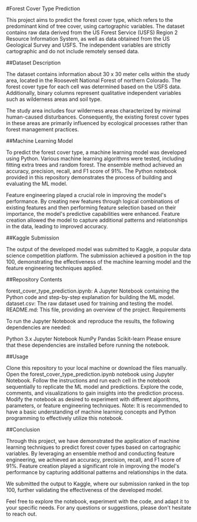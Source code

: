 #Forest Cover Type Prediction

This project aims to predict the forest cover type, which refers to the predominant kind of tree cover, using cartographic variables. The dataset contains raw data derived from the US Forest Service (USFS) Region 2 Resource Information System, as well as data obtained from the US Geological Survey and USFS. The independent variables are strictly cartographic and do not include remotely sensed data.

##Dataset Description

The dataset contains information about 30 x 30 meter cells within the study area, located in the Roosevelt National Forest of northern Colorado. The forest cover type for each cell was determined based on the USFS data. Additionally, binary columns represent qualitative independent variables such as wilderness areas and soil type.

The study area includes four wilderness areas characterized by minimal human-caused disturbances. Consequently, the existing forest cover types in these areas are primarily influenced by ecological processes rather than forest management practices.

##Machine Learning Model

To predict the forest cover type, a machine learning model was developed using Python. Various machine learning algorithms were tested, including fitting extra trees and random forest. The ensemble method achieved an accuracy, precision, recall, and F1 score of 91%. The Python notebook provided in this repository demonstrates the process of building and evaluating the ML model.

Feature engineering played a crucial role in improving the model's performance. By creating new features through logical combinations of existing features and then performing feature selection based on their importance, the model's predictive capabilities were enhanced. Feature creation allowed the model to capture additional patterns and relationships in the data, leading to improved accuracy.

##Kaggle Submission

The output of the developed model was submitted to Kaggle, a popular data science competition platform. The submission achieved a position in the top 100, demonstrating the effectiveness of the machine learning model and the feature engineering techniques applied.

##Repository Contents

forest_cover_type_prediction.ipynb: A Jupyter Notebook containing the Python code and step-by-step explanation for building the ML model.
dataset.csv: The raw dataset used for training and testing the model.
README.md: This file, providing an overview of the project.
Requirements

To run the Jupyter Notebook and reproduce the results, the following dependencies are needed:

Python 3.x
Jupyter Notebook
NumPy
Pandas
Scikit-learn
Please ensure that these dependencies are installed before running the notebook.

##Usage

Clone this repository to your local machine or download the files manually.
Open the forest_cover_type_prediction.ipynb notebook using Jupyter Notebook.
Follow the instructions and run each cell in the notebook sequentially to replicate the ML model and predictions.
Explore the code, comments, and visualizations to gain insights into the prediction process.
Modify the notebook as desired to experiment with different algorithms, parameters, or feature engineering techniques.
Note: It is recommended to have a basic understanding of machine learning concepts and Python programming to effectively utilize this notebook.

##Conclusion

Through this project, we have demonstrated the application of machine learning techniques to predict forest cover types based on cartographic variables. By leveraging an ensemble method and conducting feature engineering, we achieved an accuracy, precision, recall, and F1 score of 91%. Feature creation played a significant role in improving the model's performance by capturing additional patterns and relationships in the data.

We submitted the output to Kaggle, where our submission ranked in the top 100, further validating the effectiveness of the developed model.

Feel free to explore the notebook, experiment with the code, and adapt it to your specific needs. For any questions or suggestions, please don't hesitate to reach out.
